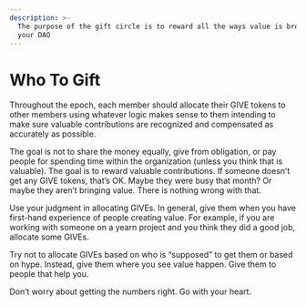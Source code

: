 ```yaml
---
description: >-
  The purpose of the gift circle is to reward all the ways value is brought to
  your DAO
---
```


# Who To Gift

Throughout the epoch, each member should allocate their GIVE tokens to other members using whatever logic makes sense to them intending to make sure valuable contributions are recognized and compensated as accurately as possible.

The goal is not to share the money equally, give from obligation, or pay people for spending time within the organization (unless you think that is valuable). The goal is to reward valuable contributions. If someone doesn’t get any GIVE tokens, that’s OK. Maybe they were busy that month? Or maybe they aren’t bringing value. There is nothing wrong with that.

Use your judgment in allocating GIVEs. In general, give them when you have first-hand experience of people creating value. For example, if you are working with someone on a yearn project and you think they did a good job, allocate some GIVEs.

Try not to allocate GIVEs based on who is “supposed” to get them or based on hype. Instead, give them where you see value happen. Give them to people that help you.

Don’t worry about getting the numbers right. Go with your heart.
